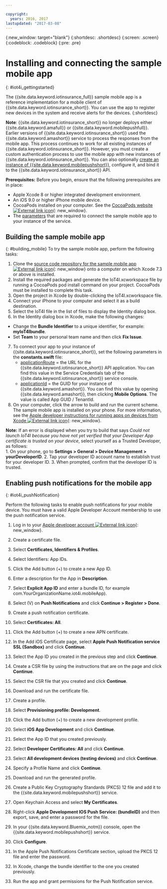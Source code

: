 ```yaml
---

copyright:
  years: 2016, 2017
lastupdated: "2017-03-08"
---
```


<!-- Common attributes used in the template are defined as follows: -->
{:new_window: target="blank"}
{:shortdesc: .shortdesc}
{:screen: .screen}
{:codeblock: .codeblock}
{:pre: .pre}


<!-- {{site.data.keyword.iotinsurance_full}}  {{site.data.keyword.iotinsurance_short}}  -->


# Installing and connecting the sample mobile app
{: #iot4i_gettingstarted}

The {{site.data.keyword.iotinsurance_full}} sample mobile app is a reference implementation for a mobile client of {{site.data.keyword.iotinsurance_short}}. You can use the app to register new devices in the system and receive alerts for the devices.
{:shortdesc}

**Note**: {{site.data.keyword.iotinsurance_short}} no longer deploys either {{site.data.keyword.amafull}} or {{site.data.keyword.mobilepushfull}}. Earlier versions of {{site.data.keyword.iotinsurance_short}} used the {{site.data.keyword.amashort}} service to process the responses from the mobile app. This process continues to work for all existing instances of {{site.data.keyword.iotinsurance_short}}. However, you must create a custom authentication process to use the mobile app with new instances of
{{site.data.keyword.iotinsurance_short}}. You can also optionally [create an instance of  {{site.data.keyword.mobilepushshort}}](../mobilepush/index.html), configure it, and bind it to the {{site.data.keyword.iotinsurance_short}} API.

**Prerequisites:** Before you begin, ensure that the following prerequisites are in place:
  - Apple Xcode 8 or higher integrated development environment.
  - An iOS 9.0 or higher iPhone mobile device.
  - CocoaPods installed on your computer. See the [CocoaPods website ![External link icon](../../icons/launch-glyph.svg)](https://guides.cocoapods.org/using/getting-started.html){: new_window}.
  - The [parameters](#iot4i_mobileParam) that are required to connect the sample mobile app to your instance of the service.

## Building the sample mobile app
{: #building_mobile}
To try the sample mobile app, perform the following tasks:

1. Clone the [source code repository for the sample mobile app ![External link icon](../../icons/launch-glyph.svg)](https://github.com/ibm-watson-iot/ioti-mobile){: new_window} onto a computer on which Xcode 7.3 or above is installed.
2. Install the required packages and generate the IoT4I.xcworkspace file by running a CocoaPods pod install command on your project. CocoaPods must be installed to complete this task.
3. Open the project in Xcode by double-clicking the IoT4I.xcworkspace file.
4. Connect your iPhone to your computer and select it as a build destination.
5. Select the IoT4I file in the list of files to display the Identity dialog box.
6. In the Identity dialog box in Xcode, make the following changes:
  - Change the **Bundle Identifier** to a unique identifier, for example: **myIoT4Ibundle**.
  - Set **Team** to your personal team name and then click **Fix Issue**.
7. To connect your app to your instance of {{site.data.keyword.iotinsurance_short}}, set the following parameters in the **constants.swift** file:  
    - [applicationRoute](#iot4i_mobileParam) = the URL for the {{site.data.keyword.iotinsurance_short}} API application. You can find this value in the Service Credentials tab of the {{site.data.keyword.iotinsurance_short}} service console.
    - [applicationId](#iot4i_mobileParam) = the GUID for your instance of {{site.data.keyword.amashort}}. You can find this value by opening {{site.data.keyword.amashort}}, then clicking **Mobile Options**.  The value is called App GUID / TenantId.
8. On your computer, click the arrow to build and run the current scheme. The sample mobile app is installed on your phone. For more information, see the [Apple developer instructions for running apps on devices from Xcode ![External link icon](../../icons/launch-glyph.svg)](https://developer.apple.com/library/mac/documentation/IDEs/Conceptual/AppDistributionGuide/LaunchingYourApponDevices/LaunchingYourApponDevices.html){: new_window}.

  **Note:** If an error is displayed when you try to build that says *Could not launch IoT4I because you have not yet verified that your Developer App certificate is trusted on your device*, select yourself as a Trusted Developer, as follows:  
    1. On your phone, go to **Settings > General > Device Management > yourDeveloperID**.
    2. Tap your developer ID account name to establish trust for your developer ID.
    3. When prompted, confirm that the developer ID is trusted.

## Enabling push notifications for the mobile app
{: #iot4i_pushNotification}

Perform the following tasks to enable push notifications for your mobile device. You must have a valid Apple Developer Account membership to use the push notification service.

1. Log in to your [Apple developer account ![External link icon](../../icons/launch-glyph.svg)](https://developer.apple.com/account){: new_window}.

2. Create a certificate file.
  1. Select **Certificates, Identifiers & Profiles**.
  2. Select Identifiers: App IDs.
  3. Click the Add button (+) to create a new App ID.
  4. Enter a description for the App in **Description**.
  5. Select **Explicit App ID** and enter a bundle ID, for example com.YourOrganizationName.iot4i.mobileApp).
  6. Select (V) on **Push Notifications** and click **Continue > Register > Done**.

3. Create a push notification certificate.
  1. Select **Certificates: All**.
  2. Click the Add button (+) to create a new APN certificate.
  3. In the Add iOS Certificate page, select **Apple Push Notification service SSL (Sandbox)** and click **Continue**.
  4. Select the App ID you created in the previous step and click **Continue**.
  5. Create a CSR file by using the instructions that are on the page and click **Continue**.
  6. Select the CSR file that you created and click **Continue**.
  7. Download and run the certificate file.

4. Create a profile.
  1. Select **Provisioning profile: Development**.
  2. Click the Add button (+) to create a new development profile.
  3. Select **iOS App Development** and click **Continue**.
  4. Select the App ID that you created previously.
  5. Select **Developer Certificates: All** and click **Continue**.
  5. Select **All development devices (testing devices)** and click **Continue**.
  6. Specify a Profile Name and click **Continue**.
  7. Download and run the generated profile.

5. Create a Public Key Cryptography Standards (PKCS) 12 file and add it to the {{site.data.keyword.mobilepushshort}} service.
  1. Open Keychain Access and select **My Certificates**.
  2. Right-click **Apple Development IOS Push Service: (bundleID)** and then export, save, and enter a password for the file.
  3. In your {{site.data.keyword.Bluemix_notm}} console, open the {{site.data.keyword.mobilepushshort}} service.
  4. Click **Configure**.
  5. In the Apple Push Notifications Certificate section, upload the PKCS 12 file and enter the password.
  6. In Xcode, change the bundle identifier to the one you created previously.
  7. Run the app and grant permissions for the Push Notification service.
